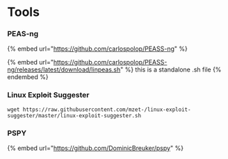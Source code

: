 # Tools

### PEAS-ng

{% embed url="https://github.com/carlospolop/PEASS-ng" %}

{% embed url="https://github.com/carlospolop/PEASS-ng/releases/latest/download/linpeas.sh" %}
this is a standalone .sh file
{% endembed %}

### Linux Expl~~o~~it Suggester

```
wget https://raw.githubusercontent.com/mzet-/linux-exploit-suggester/master/linux-exploit-suggester.sh
```

### PSPY

{% embed url="https://github.com/DominicBreuker/pspy" %}

